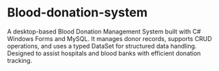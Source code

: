 # Blood-donation-system
A desktop-based Blood Donation Management System built with C# Windows Forms and MySQL. It manages donor records, supports CRUD operations, and uses a typed DataSet for structured data handling. Designed to assist hospitals and blood banks with efficient donation tracking.
